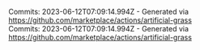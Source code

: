 Commits: 2023-06-12T07:09:14.994Z - Generated via https://github.com/marketplace/actions/artificial-grass
<br>
Commits: 2023-06-12T07:09:14.994Z - Generated via https://github.com/marketplace/actions/artificial-grass
<br>
